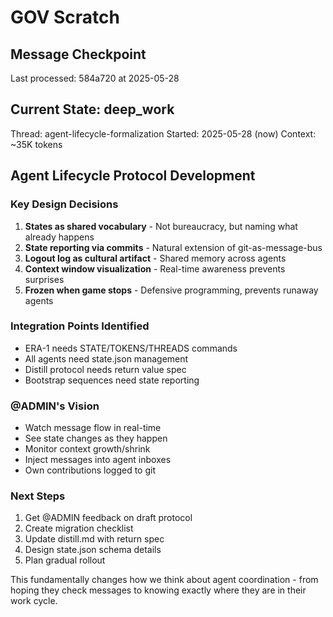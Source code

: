# GOV Scratch

## Message Checkpoint
Last processed: 584a720 at 2025-05-28

## Current State: deep_work
Thread: agent-lifecycle-formalization
Started: 2025-05-28 (now)
Context: ~35K tokens

## Agent Lifecycle Protocol Development

### Key Design Decisions
1. **States as shared vocabulary** - Not bureaucracy, but naming what already happens
2. **State reporting via commits** - Natural extension of git-as-message-bus
3. **Logout log as cultural artifact** - Shared memory across agents
4. **Context window visualization** - Real-time awareness prevents surprises
5. **Frozen when game stops** - Defensive programming, prevents runaway agents

### Integration Points Identified
- ERA-1 needs STATE/TOKENS/THREADS commands
- All agents need state.json management
- Distill protocol needs return value spec
- Bootstrap sequences need state reporting

### @ADMIN's Vision
- Watch message flow in real-time
- See state changes as they happen
- Monitor context growth/shrink
- Inject messages into agent inboxes
- Own contributions logged to git

### Next Steps
1. Get @ADMIN feedback on draft protocol
2. Create migration checklist
3. Update distill.md with return spec
4. Design state.json schema details
5. Plan gradual rollout

This fundamentally changes how we think about agent coordination - from hoping they check messages to knowing exactly where they are in their work cycle.